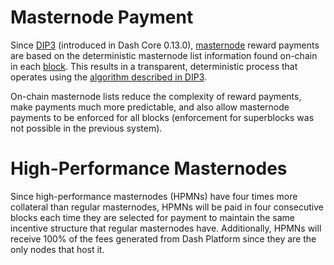 # Masternode Payment

Since [DIP3](https://github.com/dashpay/dips/blob/master/dip-0003.md) (introduced in Dash Core 0.13.0), [masternode](../resources/glossary.md#masternode) reward payments are based on the deterministic masternode list information found on-chain in each [block](../resources/glossary.md#block). This results in a transparent, deterministic process that operates using the [algorithm described in DIP3](https://github.com/dashpay/dips/blob/master/dip-0003.md#masternode-rewards).

On-chain masternode lists reduce the complexity of reward payments, make payments much more predictable, and also allow masternode payments to be enforced for all blocks (enforcement for superblocks was not possible in the previous system).

# High-Performance Masternodes

Since high-performance masternodes (HPMNs) have four times more collateral than regular masternodes, HPMNs will be paid in four consecutive blocks each time they are selected for payment to maintain the same incentive structure that regular masternodes have. Additionally, HPMNs will receive 100% of the fees generated from Dash Platform since they are the only nodes that host it.